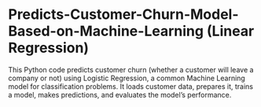 # Predicts-Customer-Churn-Model-Based-on-Machine-Learning (Linear Regression)
This Python code predicts customer churn (whether a customer will leave a company or not) using Logistic Regression, a common Machine Learning model for classification problems.  It loads customer data, prepares it, trains a model, makes predictions, and evaluates the model’s performance.
